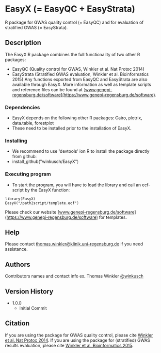 # EasyX (= EasyQC + EasyStrata)

R package for GWAS quality control (= EasyQC) and for evaluation of stratified GWAS (= EasyStrata). 

## Description

The EasyX R package combines the full functionality of two other R packages: 
- EasyQC (Quality control for GWAS, Winkler et al. Nat Protoc 2014)
- EasyStrata (Stratified GWAS evaluation, Winkler et al. Bioinformatics 2015)
Any functions exported from EasyQC and EasyStrata are also available through EasyX. 
More information as well as template scripts and reference files can be found at [www.genepi-regensburg.de/software](https://www.genepi-regensburg.de/software). 

### Dependencies

* EasyX depends on the following other R packages: Cairo, plotrix, data.table, forestplot 
* These need to be installed prior to the installation of EasyX. 

### Installing

* We recommend to use 'devtools' ion R to install the package directly from github: 
* install_github("winkusch/EasyX")

### Executing program

* To start the program, you will have to load the library and call an ecf-script by the EasyX function: 
```
library(EasyX)
EasyX("/path2script/template.ecf")
```
Please check our website [www.genepi-regensburg.de/software](https://www.genepi-regensburg.de/software) for templates. 
## Help

Please contact thomas.winkler@klinik.uni-regensburg.de if you need assistance. 

## Authors

Contributors names and contact info
ex. Thomas Winkler [@winkusch](https://twitter.com/winkusch)

## Version History

* 1.0.0
    * Initial Commit

## Citation

If you are using the package for GWAS quality control, please cite [Winkler et al. Nat Protoc 2014](https://pubmed.ncbi.nlm.nih.gov/24762786/). 
If you are using the package for (stratified) GWAS results evaluation, please cite [Winkler et al. Bioinformatics 2015](https://pubmed.ncbi.nlm.nih.gov/25260699/). 
